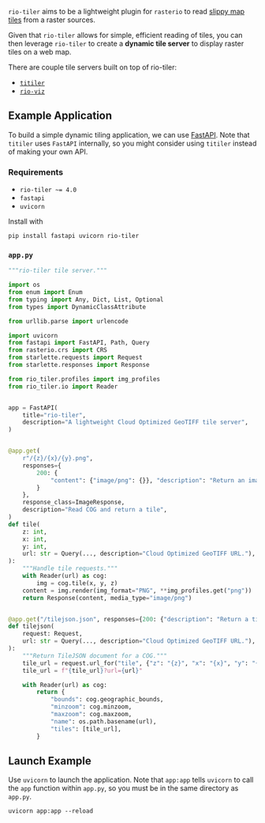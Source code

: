 
`rio-tiler` aims to be a lightweight plugin for `rasterio` to read [slippy map
tiles](https://en.wikipedia.org/wiki/Tiled_web_map) from a raster sources.

Given that `rio-tiler` allows for simple, efficient reading of tiles, you can
then leverage `rio-tiler` to create a **dynamic tile server** to display raster
tiles on a web map.

There are couple tile servers built on top of rio-tiler:

- [`titiler`](https://github.com/developmentseed/titiler)
- [`rio-viz`](https://github.com/developmentseed/rio-viz)

## Example Application

To build a simple dynamic tiling application, we can use
[FastAPI](https://github.com/tiangolo/fastapi). Note that `titiler` uses
`FastAPI` internally, so you might consider using `titiler` instead of making
your own API.

### Requirements

- `rio-tiler ~= 4.0`
- `fastapi`
- `uvicorn`

Install with

```bash
pip install fastapi uvicorn rio-tiler
```

### `app.py`

```python
"""rio-tiler tile server."""

import os
from enum import Enum
from typing import Any, Dict, List, Optional
from types import DynamicClassAttribute

from urllib.parse import urlencode

import uvicorn
from fastapi import FastAPI, Path, Query
from rasterio.crs import CRS
from starlette.requests import Request
from starlette.responses import Response

from rio_tiler.profiles import img_profiles
from rio_tiler.io import Reader


app = FastAPI(
    title="rio-tiler",
    description="A lightweight Cloud Optimized GeoTIFF tile server",
)


@app.get(
    r"/{z}/{x}/{y}.png",
    responses={
        200: {
            "content": {"image/png": {}}, "description": "Return an image.",
        }
    },
    response_class=ImageResponse,
    description="Read COG and return a tile",
)
def tile(
    z: int,
    x: int,
    y: int,
    url: str = Query(..., description="Cloud Optimized GeoTIFF URL."),
):
    """Handle tile requests."""
    with Reader(url) as cog:
        img = cog.tile(x, y, z)
    content = img.render(img_format="PNG", **img_profiles.get("png"))
    return Response(content, media_type="image/png")


@app.get("/tilejson.json", responses={200: {"description": "Return a tilejson"}})
def tilejson(
    request: Request,
    url: str = Query(..., description="Cloud Optimized GeoTIFF URL."),
):
    """Return TileJSON document for a COG."""
    tile_url = request.url_for("tile", {"z": "{z}", "x": "{x}", "y": "{y}"})
    tile_url = f"{tile_url}?url={url}"

    with Reader(url) as cog:
        return {
            "bounds": cog.geographic_bounds,
            "minzoom": cog.minzoom,
            "maxzoom": cog.maxzoom,
            "name": os.path.basename(url),
            "tiles": [tile_url],
        }
```

## Launch Example

Use `uvicorn` to launch the application. Note that `app:app` tells `uvicorn` to
call the `app` function within `app.py`, so you must be in the same directory as
`app.py`.

```
uvicorn app:app --reload
```
